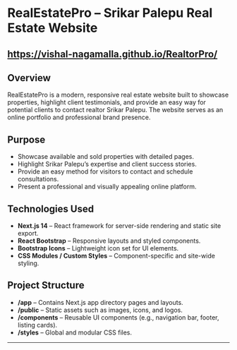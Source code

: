 # RealEstatePro – Srikar Palepu Real Estate Website

## https://vishal-nagamalla.github.io/RealtorPro/

## Overview
RealEstatePro is a modern, responsive real estate website built to showcase properties, highlight client testimonials, and provide an easy way for potential clients to contact realtor Srikar Palepu. The website serves as an online portfolio and professional brand presence.

## Purpose
- Showcase available and sold properties with detailed pages.
- Highlight Srikar Palepu’s expertise and client success stories.
- Provide an easy method for visitors to contact and schedule consultations.
- Present a professional and visually appealing online platform.

## Technologies Used
- **Next.js 14** – React framework for server-side rendering and static site export.
- **React Bootstrap** – Responsive layouts and styled components.
- **Bootstrap Icons** – Lightweight icon set for UI elements.
- **CSS Modules / Custom Styles** – Component-specific and site-wide styling.

## Project Structure
- **/app** – Contains Next.js app directory pages and layouts.
- **/public** – Static assets such as images, icons, and logos.
- **/components** – Reusable UI components (e.g., navigation bar, footer, listing cards).
- **/styles** – Global and modular CSS files.

---